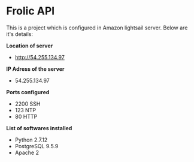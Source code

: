 # Frolic API

This is a project which is configured in Amazon lightsail server. Below are it's details:

**Location of server** 
- http://54.255.134.97

**IP Adress of the server**
- 54.255.134.97

**Ports configured**
- 2200 SSH
- 123 NTP
- 80 HTTP

**List of softwares installed** 
- Python 2.7.12
- PostgreSQL 9.5.9
- Apache 2
